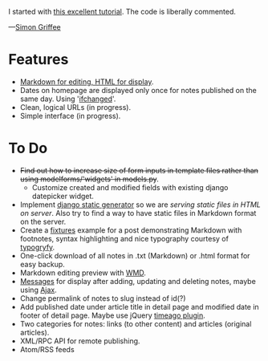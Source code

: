 I started with [this excellent tutorial](http://komunitasweb.com/2010/02/django-tutorial-simple-notes-application/). The code is liberally commented.

—[Simon Griffee](http://hypertexthero.com)

Features
========

- [Markdown for editing, HTML for display](https://code.djangoproject.com/wiki/UsingMarkup).
- Dates on homepage are displayed only once for notes published on the same day. Using '[ifchanged](https://docs.djangoproject.com/en/dev/ref/templates/builtins/?from=olddocs#ifchanged)'.
- Clean, logical URLs (in progress).
- Simple interface (in progress).

To Do
=====

- <del>Find out how to increase size of form inputs in template files rather than using modelforms/'widgets' in models.py</del>.
    - Customize created and modified fields with existing django datepicker widget.
- Implement [django static generator](https://github.com/luckythetourist/staticgenerator) so we are *serving static files in HTML on server*. Also try to find a way to have static files in Markdown format on the server.
- Create a [fixtures](https://docs.djangoproject.com/en/dev/ref/django-admin/#what-s-a-fixture) example for a post demonstrating Markdown with footnotes, syntax highlighting and nice typography courtesy of [typogryfy](http://code.google.com/p/typogrify/).
- One-click download of all notes in .txt (Markdown) or .html format for easy backup.
- Markdown editing preview with [WMD](https://github.com/ChiperSoft/wmd#readme).
- [Messages](https://docs.djangoproject.com/en/dev/ref/contrib/messages/) for display after adding, updating and deleting notes, maybe using [Ajax](http://webcloud.se/log/AJAX-in-Django-with-jQuery/).
- Change permalink of notes to slug instead of id(?)
- Add published date under article title in detail page and modified date in footer of detail page. Maybe use jQuery [timeago plugin](http://timeago.yarp.com/).
- Two categories for notes: links (to other content) and articles (original articles).
- XML/RPC API for remote publishing.
- Atom/RSS feeds

